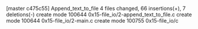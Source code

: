 [master c475c55] Append_text_to_file
 4 files changed, 66 insertions(+), 7 deletions(-)
 create mode 100644 0x15-file_io/2-append_text_to_file.c
 create mode 100644 0x15-file_io/2-main.c
 create mode 100755 0x15-file_io/c
